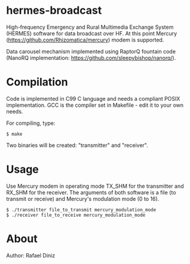 # hermes-broadcast

High-frequency Emergency and Rural Multimedia Exchange System (HERMES) software for data broadcast over HF. At this point Mercury (https://github.com/Rhizomatica/mercury) modem is supported.

Data carousel mechanism implemented using RaptorQ fountain code (NanoRQ implementation: https://github.com/sleepybishop/nanorq/).

# Compilation

Code is implemented in C99 C language and needs a compliant POSIX implementation. GCC is the compiler set in Makefile - edit it to your own needs.

For compiling, type:

```
$ make
```

Two binaries will be created: "transmitter" and "receiver".

# Usage

Use Mercury modem in operating mode TX_SHM for the transmitter and RX_SHM for the receiver. The arguments of both software is a file (to transmit or receive) and 
Mercury's modulation mode (0 to 16).

```
$ ./transmitter file_to_transmit mercury_modulation_mode
$ ./receiver file_to_receive mercury_modulation_mode
```

# About

Author: Rafael Diniz
